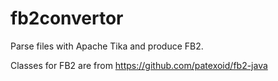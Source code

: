 # fb2convertor

Parse files with Apache Tika and produce FB2.

Classes for FB2 are from https://github.com/patexoid/fb2-java

